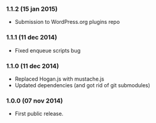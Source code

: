 ### 1.1.2 (15 jan 2015)
* Submission to WordPress.org plugins repo

### 1.1.1 (11 dec 2014)
* Fixed enqueue scripts bug

### 1.1.0 (11 dec 2014)
* Replaced Hogan.js with mustache.js
* Updated dependencies (and got rid of git submodules)

### 1.0.0 (07 nov 2014)
* First public release.